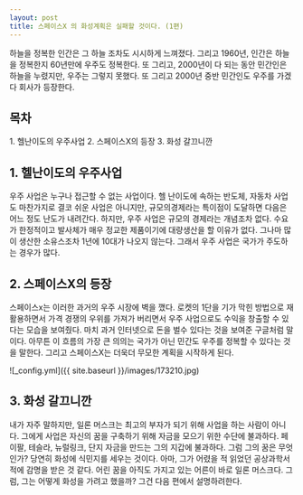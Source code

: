 ```yaml
---
layout: post
title: 스페이스X 의 화성계획은 실패할 것이다. (1편)
---
```


하늘을 정복한 인간은 그 하늘 조차도 시시하게 느껴졌다. 그리고 1960년, 인간은 하늘을 정복한지 60년만에 우주도 정복한다.
또 그리고, 2000년이 다 되는 동안  민간인은 하늘을 누렸지만, 우주는 그렇지 못했다.
또 그리고 2000년 중반 민간인도 우주를 가겠다 회사가 등장한다.


<h2>목차</h2>
1. 헬난이도의 우주사업
2. 스페이스X의 등장
3. 화성 갈끄니깐

<h2>1. 헬난이도의 우주사업</h2>

우주 사업은 누구나 접근할 수 없는 사업이다.
헬 난이도에 속하는 반도체, 자동차 사업도 마찬가지로 결코 쉬운 사업은 아니지만,
규모의경제라는 특이점이 도달하면 다음은 어느 정도 난도가 내려간다.
하지만, 우주 사업은 규모의 경제라는 개념조차 없다.
수요가 한정적이고 발사체가 매우 정교한 제품이기에 대량생산을 할 이유가 없다.
그나마 많이 생산한 소유스조차 1년에 10대가 나오지 않는다.
그래서 우주 사업은 국가가 주도하는 경우가 많다.

<h2>2. 스페이스X의 등장</h2>

스페이스x는 이러한 과거의 우주 시장에 벽을 깼다.
로켓의 1단을 기가 막힌 방법으로 재활용하면서 가격 경쟁의 우위를 가져가 버리면서 우주 사업으로도 수익을 창출할 수 있다는 모습을 보여줬다. 마치 과거 인터넷으로 돈을 벌수 있다는 것을 보여준 구글처럼 말이다.
아무튼 이 흐름의 가장 큰 의의는 국가가 아닌 민간도 우주를 정복할 수 있다는 것을 말한다.
그리고 스페이스X는 더욱더 무모한 계획을 시작하게 된다. 

![_config.yml]({{ site.baseurl }}/images/173210.jpg)


<h2>3. 화성 갈끄니깐</h2>

내가 자주 말하지만, 일론 머스크는 최고의 부자가 되기 위해 사업을 하는 사람이 아니다.
그에게 사업은 자신의 꿈을 구축하기 위해 자금을 모으기 위한 수단에 불과하다.
페이팔, 테슬라, 뉴럴링크, 단지 자금을 만드는 그의 지갑에 불과하다.
그럼 그의 꿈은 무엇인가?
당연히 화성에 식민지를 세우는 것이다.
아마, 그가 어렸을 적 읽었던 공상과학서적에 감명을 받은 것 같다.
어린 꿈을 아직도 가지고 있는 어른이 바로 일론 머스크다.
그럼, 그는 어떻게 화성을 가려고 했을까?
그건 다음 편에서 설명하려한다.